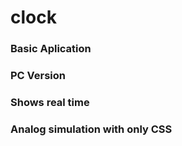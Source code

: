 # clock
### Basic Aplication
### PC Version
### Shows real time
### Analog simulation with only CSS
